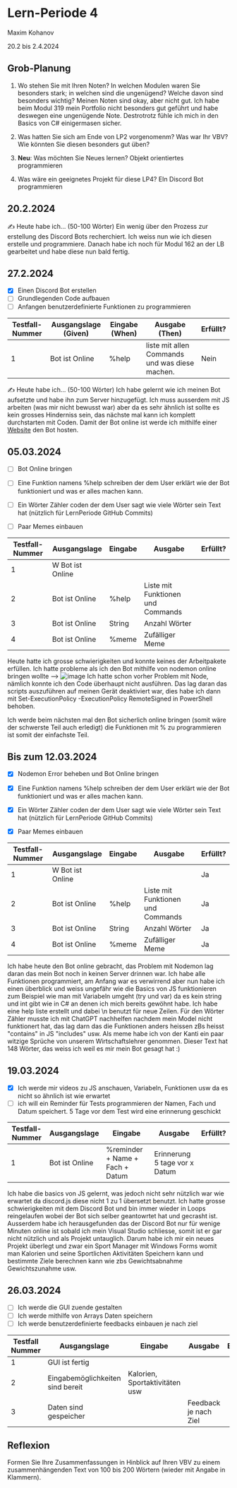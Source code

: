 # Lern-Periode 4

Maxim Kohanov

20.2 bis 2.4.2024

## Grob-Planung

1. Wo stehen Sie mit Ihren Noten? In welchen Modulen waren Sie besonders stark; in welchen sind die ungenügend? Welche davon sind besonders wichtig?
Meinen Noten sind okay, aber nicht gut. Ich habe beim Modul 319 mein Portfolio nicht besonders gut geführt und habe deswegen eine ungenügende Note. Destrotrotz fühle ich mich in den Basics von C# einigermasen sicher.
   
2. Was hatten Sie sich am Ende von LP2 vorgenomenm? Was war Ihr VBV? Wie könnten Sie diesen besonders gut üben?
   
   
3. **Neu**: Was möchten Sie Neues lernen?
Objekt orientiertes programmieren
   
4. Was wäre ein geeignetes Projekt für diese LP4?
EIn Discord Bot programmieren

## 20.2.2024

✍️ Heute habe ich... (50-100 Wörter)
Ein wenig über den Prozess zur erstellung des Discord Bots recherchiert. Ich weiss nun wie ich diesen erstelle und programmiere. Danach habe ich noch für Modul 162 an der LB gearbeitet und habe diese nun bald fertig. 


## 27.2.2024

- [x] Einen Discord Bot erstellen 
- [ ] Grundlegenden Code aufbauen
- [ ] Anfangen benutzerdefinierte Funktionen zu programmieren

| Testfall-Nummer | Ausgangslage (Given) | Eingabe (When) | Ausgabe (Then) | Erfüllt? |
| --------------- | -------------------- | -------------- | -------------- | -------- |
| 1               |     Bot ist Online                 | %help               | liste mit allen Commands und was diese machen.               |  Nein        |

✍️ Heute habe ich... (50-100 Wörter)
Ich habe gelernt wie ich meinen Bot aufsetzte und habe ihn zum Server hinzugefügt. Ich muss ausserdem mit JS arbeiten (was mir nicht bewusst war) aber da es sehr ähnlich ist sollte es kein grosses Hinderniss sein, das nächste mal kann ich komplett durchstarten mit Coden. Damit der Bot online ist werde ich mithilfe einer [Website](https://google.com) den Bot hosten.


## 05.03.2024

- [ ] Bot Online bringen
- [ ] Eine Funktion namens %help schreiben der dem User erklärt wie der Bot funktioniert und was er alles machen kann.
- [ ] Ein Wörter Zähler coden der dem User sagt wie viele Wörter sein Text hat (nützlich für LernPeriode GitHub Commits)
- [ ] Paar Memes einbauen
      

| Testfall-Nummer | Ausgangslage | Eingabe | Ausgabe | Erfüllt? |
|-|-|-|-|-|
|1|W Bot ist Online ||||
|2|Bot ist Online|%help|Liste mit Funktionen und Commands||
|3|Bot ist Online|String|Anzahl Wörter||
|4|Bot ist Online|%meme|Zufälliger Meme||

Heute hatte ich grosse schwierigkeiten und konnte keines der Arbeitpakete erfüllen. Ich hatte probleme als ich den Bot mithilfe von nodemon online bringen wollte --> ![image](https://github.com/OrthBoi/LernPeriode4/assets/142886297/8fc501ca-3644-48c7-8199-91c7304e35eb)
Ich hatte schon vorher Problem mit Node, nämlich konnte ich den Code überhaupt nicht ausführen. Das lag daran das scripts auszuführen auf meinen Gerät deaktiviert war, dies habe ich dann mit Set-ExecutionPolicy -ExecutionPolicy RemoteSigned in PowerShell behoben. 

Ich werde beim nächsten mal den Bot sicherlich online bringen (somit wäre der schwerste Teil auch erledigt) die Funktionen mit % zu programmieren ist somit der einfachste Teil.

## Bis zum 12.03.2024

- [x] Nodemon Error beheben und Bot Online bringen
- [x] Eine Funktion namens %help schreiben der dem User erklärt wie der Bot funktioniert und was er alles machen kann.
- [x] Ein Wörter Zähler coden der dem User sagt wie viele Wörter sein Text hat (nützlich für LernPeriode GitHub Commits)
- [x] Paar Memes einbauen
      

| Testfall-Nummer | Ausgangslage | Eingabe | Ausgabe | Erfüllt? |
|-|-|-|-|-|
|1|W Bot ist Online |||Ja|
|2|Bot ist Online|%help|Liste mit Funktionen und Commands|Ja|
|3|Bot ist Online|String|Anzahl Wörter|Ja|
|4|Bot ist Online|%meme|Zufälliger Meme|Ja|

Ich habe heute den Bot online gebracht, das Problem mit Nodemon lag daran das mein Bot noch in keinen Server drinnen war. Ich habe alle Funktionen programmiert, am Anfang war es verwirrend aber nun habe ich einen überblick und weiss ungefähr wie die Basics von JS funktionieren zum Beispiel wie man mit Variabeln umgeht (try und var) da es kein string und int gibt wie in C# an denen ich mich bereits gewöhnt habe. Ich habe eine help liste erstellt und dabei \n benutzt für neue Zeilen. Für den Wörter Zähler musste ich mit ChatGPT nachhelfen nachdem mein Model nicht funktionert hat, das lag darn das die Funktionen anders heissen zBs heisst "contains" in JS "includes" usw. Als meme habe ich von der Kanti ein paar witzige Sprüche von unserem Wirtschaftslehrer genommen. Dieser Text hat 148 Wörter, das weiss ich weil es mir mein Bot gesagt hat :)

## 19.03.2024

- [x] Ich werde mir videos zu JS anschauen, Variabeln, Funktionen usw da es nicht so ähnlich ist wie erwartet
- [ ] ich will ein Reminder für Tests programmieren der Namen, Fach und Datum speichert. 5 Tage vor dem Test wird eine erinnerung geschickt

| Testfall-Nummer | Ausgangslage | Eingabe | Ausgabe | Erfüllt? |
|-|-|-|-|-|
|1|Bot ist Online |%reminder + Name + Fach + Datum|Erinnerung 5 tage vor x Datum||

Ich habe die basics von JS gelernt, was jedoch nicht sehr nützlich war wie erwartet da discord.js diese nicht 1 zu 1 übersetzt benutzt. Ich hatte grosse schwierigkeiten mit dem Discord Bot und bin immer wieder in Loops reingelaufen wobei der Bot sich selber geantowrtet hat und gecrasht ist. Ausserdem habe ich herausgefunden das der Discord Bot nur für wenige Minuten online ist sobald ich mein Visual Studio schliesse, somit ist er gar nicht nützlich und als Projekt untauglich. Darum habe ich mir ein neues Projekt überlegt und zwar ein Sport Manager mit Windows Forms womit man Kalorien und seine Sportlichen Aktivitäten Speichern kann und bestimmte Ziele berechnen kann wie zbs Gewichtsabnahme Gewichtszunahme usw.

## 26.03.2024

- [ ] Ich werde die GUI zuende gestalten
- [ ] Ich werde mithilfe von Arrays Daten speichern
- [ ] Ich werde benutzerdefinierte feedbacks einbauen je nach ziel

|Testfall Nummer| Ausgangslage | Eingabe | Ausgabe| Erfüllt? |
|-|-|-|-|-|
| 1 | GUI ist fertig | | | |
| 2 | Eingabemöglichkeiten sind bereit | Kalorien, Sportaktivitäten usw| | |
| 3 | Daten sind gespeicher | | Feedback je nach Ziel | | 



## Reflexion

Formen Sie Ihre Zusammenfassungen in Hinblick auf Ihren VBV zu einem zusammenhängenden Text von 100 bis 200 Wörtern (wieder mit Angabe in Klammern).
